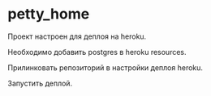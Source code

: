 # petty_home
Проект настроен для деплоя на heroku.

Необходимо добавить postgres в heroku resources.

Прилинковать репозиторий в настройки деплоя heroku.

Запустить деплой.
